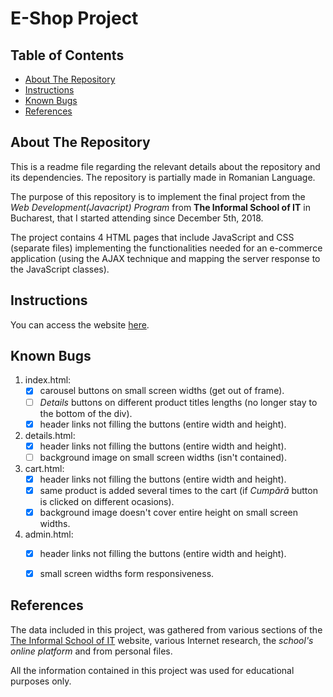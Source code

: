 # E-Shop Project

## Table of Contents

* [About The Repository](#abouttherepository)
* [Instructions](#instructions)
* [Known Bugs](#knownbugs)
* [References](#references)



## About The Repository

This is a readme file regarding the relevant details about the repository and its dependencies. The repository is partially made in Romanian Language.

The purpose of this repository is to implement the final project from the _Web Development(Javacript) Program_ from  **The Informal School of IT** in Bucharest, that I started attending since December 5th, 2018.

The project contains 4 HTML pages that include JavaScript and CSS (separate files) implementing the functionalities needed for an e-commerce application (using the AJAX technique and mapping the server response to the JavaScript classes).



## Instructions

You can access the website [here](https://tudordan.github.io/Electronic-Shop/).



## Known Bugs

1. index.html:
    - [x] carousel buttons on small screen widths (get out of frame).
    - [ ] *Details* buttons on different product titles lengths (no longer stay to the bottom of the div).
    - [x] header links not filling the buttons (entire width and height).
2. details.html:
    - [x] header links not filling the buttons (entire width and height).
    - [ ] background image on small screen widths (isn't contained).
3. cart.html:
    - [x] header links not filling the buttons (entire width and height).
    - [x] same product is added several times to the cart (if _Cumpără_ button is clicked on different ocasions).
    - [x] background image doesn't cover entire height on small screen widths.
4. admin.html:
    - [x] header links not filling the buttons (entire width and height).
    - [x] small screen widths form responsiveness.



## References

The data included in this project, was gathered from various sections of the [The Informal School of IT](https://informalschool.com/) website, various Internet research, the _school's online platform_ and from personal files.

All the information contained in this project was used for educational purposes only.